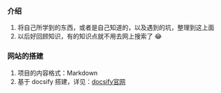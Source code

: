 ### 介绍

1. 将自己所学到的东西，或者是自己知道的，以及遇到的坑，整理到这上面
2. 以后好回顾知识，有的知识点就不用去网上搜索了 :joy:



### 网站的搭建

1. 项目的内容格式：Markdown
2. 基于 docsify 搭建，详见：[docsify官网](https://docsify.js.org/#/)



